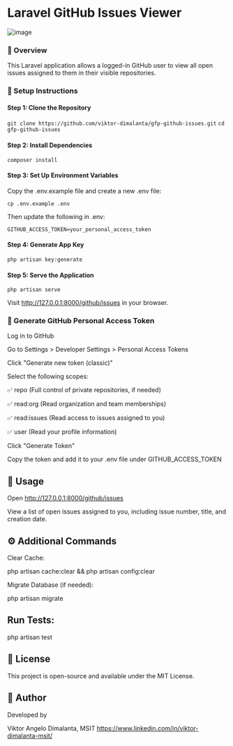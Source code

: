 # Laravel GitHub Issues Viewer

![image](https://github.com/user-attachments/assets/5e9165f3-5062-4009-b687-38c12c0a3bbe)

### 📌 Overview

This Laravel application allows a logged-in GitHub user to view all open issues assigned to them in their visible repositories.

### 🚀 Setup Instructions

#### Step 1: Clone the Repository

```git clone https://github.com/viktor-dimalanta/gfp-github-issues.git```
```cd gfp-github-issues```

#### Step 2: Install Dependencies

```composer install```

#### Step 3: Set Up Environment Variables

Copy the .env.example file and create a new .env file:

```cp .env.example .env```

Then update the following in .env:

```GITHUB_ACCESS_TOKEN=your_personal_access_token```

#### Step 4: Generate App Key

```php artisan key:generate```

#### Step 5: Serve the Application

```php artisan serve```

Visit http://127.0.0.1:8000/github/issues in your browser.

### 🔑 Generate GitHub Personal Access Token

Log in to GitHub

Go to Settings > Developer Settings > Personal Access Tokens

Click "Generate new token (classic)"

Select the following scopes:

✅ repo (Full control of private repositories, if needed)

✅ read:org (Read organization and team memberships)

✅ read:issues (Read access to issues assigned to you)

✅ user (Read your profile information)

Click "Generate Token"

Copy the token and add it to your .env file under GITHUB_ACCESS_TOKEN

## 📌 Usage

Open http://127.0.0.1:8000/github/issues

View a list of open issues assigned to you, including issue number, title, and creation date.

## ⚙️ Additional Commands

Clear Cache:

php artisan cache:clear && php artisan config:clear

Migrate Database (if needed):

php artisan migrate

## Run Tests:

php artisan test

## 📜 License

This project is open-source and available under the MIT License.

## 👤 Author

Developed by

Viktor Angelo Dimalanta, MSIT https://www.linkedin.com/in/viktor-dimalanta-msit/

